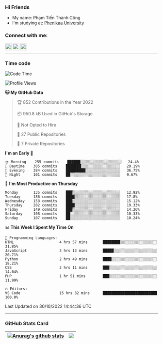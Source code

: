 ### Hi Friends

- My name: Phạm Tiến Thành Công
- I'm studying at: [Phenikaa University]


### Connect with me:
[<img align="left" alt="PhamTienThanhCong | Facebook" width="22px" src="https://upload.wikimedia.org/wikipedia/commons/thumb/1/16/Facebook-icon-1.png/640px-Facebook-icon-1.png" />][facebook]
[<img align="left" alt="PhamTienThanhCong | Zalo" width="22px" src="https://www.anphatpc.com.vn/template/anphat_2020v2/images/icon-zalo.jpg" />][zalo]
[<img align="left" alt="PhamTienThanhCong | LinkedIn" width="22px" src="https://cdn3.iconfinder.com/data/icons/inficons/512/linkedin.png" />][linkedin]

<br />

---

### Time code

<!--START_SECTION:waka-->
![Code Time](http://img.shields.io/badge/Code%20Time-649%20hrs%208%20mins-blue)

![Profile Views](http://img.shields.io/badge/Profile%20Views-13-blue)

**🐱 My GitHub Data** 

> 🏆 852 Contributions in the Year 2022
 > 
> 📦 950.8 kB Used in GitHub's Storage 
 > 
> 🚫 Not Opted to Hire
 > 
> 📜 27 Public Repositories 
 > 
> 🔑 7 Private Repositories  
 > 
**I'm an Early 🐤** 

```text
🌞 Morning    255 commits    ██████░░░░░░░░░░░░░░░░░░░   24.4% 
🌆 Daytime    305 commits    ███████░░░░░░░░░░░░░░░░░░   29.19% 
🌃 Evening    384 commits    █████████░░░░░░░░░░░░░░░░   36.75% 
🌙 Night      101 commits    ██░░░░░░░░░░░░░░░░░░░░░░░   9.67%

```
📅 **I'm Most Productive on Thursday** 

```text
Monday       135 commits    ███░░░░░░░░░░░░░░░░░░░░░░   12.92% 
Tuesday      186 commits    ████░░░░░░░░░░░░░░░░░░░░░   17.8% 
Wednesday    158 commits    ███░░░░░░░░░░░░░░░░░░░░░░   15.12% 
Thursday     202 commits    ████░░░░░░░░░░░░░░░░░░░░░   19.33% 
Friday       149 commits    ███░░░░░░░░░░░░░░░░░░░░░░   14.26% 
Saturday     108 commits    ██░░░░░░░░░░░░░░░░░░░░░░░   10.33% 
Sunday       107 commits    ██░░░░░░░░░░░░░░░░░░░░░░░   10.24%

```


📊 **This Week I Spent My Time On** 

```text
💬 Programming Languages: 
HTML                     4 hrs 57 mins       ████████░░░░░░░░░░░░░░░░░   31.85% 
JavaScript               3 hrs 13 mins       █████░░░░░░░░░░░░░░░░░░░░   20.71% 
Python                   2 hrs 49 mins       ████░░░░░░░░░░░░░░░░░░░░░   18.21% 
CSS                      2 hrs 11 mins       ███░░░░░░░░░░░░░░░░░░░░░░   14.04% 
PHP                      1 hr 51 mins        ███░░░░░░░░░░░░░░░░░░░░░░   11.99%

🔥 Editors: 
VS Code                  15 hrs 32 mins      █████████████████████████   100.0%

```


 Last Updated on 30/10/2022 14:44:36 UTC
<!--END_SECTION:waka-->

---

### GitHub Stats Card

| <a href="https://github.com/phamtienthanhcong"><img align="center" src="https://github-readme-stats.vercel.app/api?username=PhamTienThanhCong&show_icons=true&include_all_commits=true&theme=buefy&hide_border=true&theme=ocean_dark" alt="Anurag's github stats" /></a> | <a href="https://github.com/phamtienthanhcong"><img align="center" src="https://github-readme-stats.vercel.app/api/top-langs/?username=PhamTienThanhCong&layout=compact&theme=buefy&hide_border=true&theme=ocean_dark" /></a> |
| ------------- | ------------- |

[Phenikaa University]: https://phenikaa-uni.edu.vn/vi
[facebook]: https://www.facebook.com/phamtienthanhcong
[linkedin]: https://linkedin.com/in/phamtienthanhcong
[zalo]: https://zalo.me/0396396332
[tiktok]: https://www.tiktok.com/@phamtienthanhcong
[web]: https://github.com/PhamTienThanhCong/web_dev
[min project]: https://github.com/PhamTienThanhCong/Project-Of-Web
[c and cpp]: https://github.com/PhamTienThanhCong/Code_C_and_Cpro
[python]: https://github.com/PhamTienThanhCong/Python_beginer
